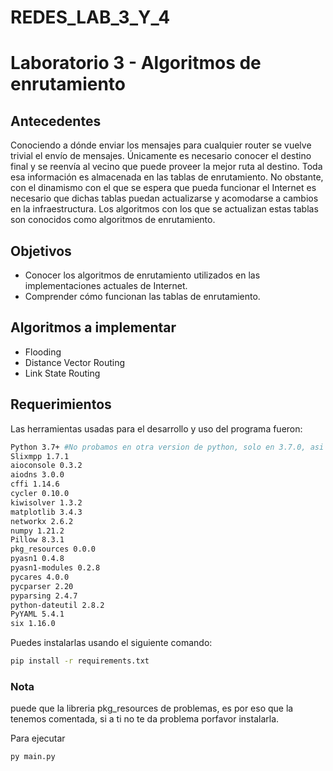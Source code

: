 # REDES_LAB_3_Y_4
# Laboratorio 3 - Algoritmos de enrutamiento 

## Antecedentes
Conociendo a dónde enviar los mensajes para cualquier router se vuelve trivial el envío de mensajes. Únicamente es necesario conocer el destino final y se reenvía al vecino que puede proveer la mejor ruta al destino. Toda esa información es almacenada en las tablas de enrutamiento.
No obstante, con el dinamismo con el que se espera que pueda funcionar el Internet es necesario que dichas tablas puedan actualizarse y acomodarse a cambios en la infraestructura. Los algoritmos con los que se actualizan estas tablas son conocidos como algoritmos de enrutamiento.

## Objetivos
- Conocer los algoritmos de enrutamiento utilizados en las implementaciones actuales de Internet.
- Comprender cómo funcionan las tablas de enrutamiento.

## Algoritmos a implementar
-  Flooding
-  Distance Vector Routing
-  Link State Routing

## Requerimientos
Las herramientas usadas para el desarrollo y uso del programa fueron:
```sh
Python 3.7+ #No probamos en otra version de python, solo en 3.7.0, asi que prueben con esta version para que sea estable
Slixmpp 1.7.1
aioconsole 0.3.2
aiodns 3.0.0
cffi 1.14.6
cycler 0.10.0
kiwisolver 1.3.2
matplotlib 3.4.3
networkx 2.6.2
numpy 1.21.2
Pillow 8.3.1
pkg_resources 0.0.0
pyasn1 0.4.8
pyasn1-modules 0.2.8
pycares 4.0.0
pycparser 2.20
pyparsing 2.4.7
python-dateutil 2.8.2
PyYAML 5.4.1
six 1.16.0
```
Puedes instalarlas usando el siguiente comando:
```sh
pip install -r requirements.txt 
```

### Nota
puede que la libreria pkg_resources de problemas, es por eso que la tenemos comentada, si a ti no te da problema porfavor instalarla.

Para ejecutar 
```sh
py main.py
```
